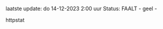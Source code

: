 laatste update: 
do 14-12-2023  2:00   uur 
Status: FAALT - geel - 
<div class="service Y">httpstat</div>